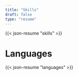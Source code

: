 ```yaml
---
title: "Skills"
draft: false
type: "resume"
---
```


{{< json-resume "skills" >}}

# Languages

{{< json-resume "languages" >}}
